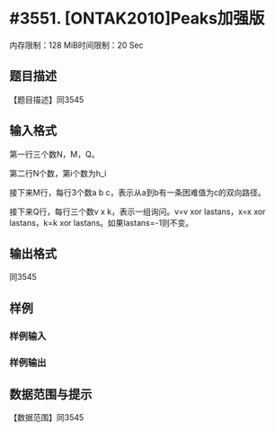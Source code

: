 # #3551. [ONTAK2010]Peaks加强版

内存限制：128 MiB时间限制：20 Sec

## 题目描述

【题目描述】同3545

## 输入格式

第一行三个数N，M，Q。

第二行N个数，第i个数为h_i

接下来M行，每行3个数a b c，表示从a到b有一条困难值为c的双向路径。

接下来Q行，每行三个数v x k，表示一组询问。v=v xor lastans，x=x xor lastans，k=k xor lastans。如果lastans=-1则不变。

## 输出格式

同3545

## 样例

### 样例输入

### 样例输出

## 数据范围与提示

【数据范围】同3545

